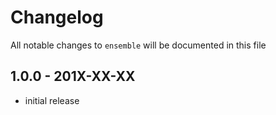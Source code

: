 # Changelog

All notable changes to `ensemble` will be documented in this file

## 1.0.0 - 201X-XX-XX

- initial release
